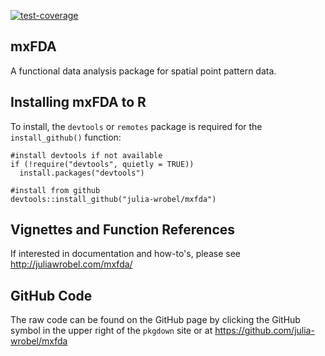 <!-- badges: start -->
[![test-coverage](https://github.com/julia-wrobel/mxfda/actions/workflows/test-coverage.yaml/badge.svg)](https://github.com/julia-wrobel/mxfda/actions/workflows/test-coverage.yaml)
<!-- badges: end -->
<!--
[![R-CMD-check](https://github.com/julia-wrobel/mxfda/actions/workflows/R-CMD-check.yaml/badge.svg)](https://github.com/julia-wrobel/mxfda/actions/workflows/R-CMD-check.yaml) 
-->
## mxFDA

A functional data analysis package for spatial point pattern data.

## Installing mxFDA to R

To install, the `devtools` or `remotes` package is required for the `install_github()` function:

```
#install devtools if not available
if (!require("devtools", quietly = TRUE))
  install.packages("devtools")

#install from github
devtools::install_github("julia-wrobel/mxfda")
```

## Vignettes and Function References

If interested in documentation and how-to's, please see http://juliawrobel.com/mxfda/

## GitHub Code

The raw code can be found on the GitHub page by clicking the GitHub symbol in the upper right of the `pkgdown` site or at https://github.com/julia-wrobel/mxfda

